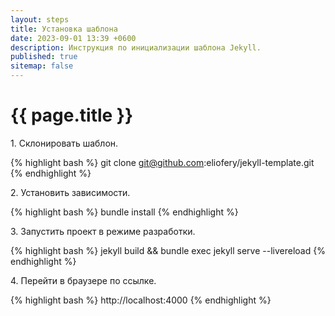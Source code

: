 ```yaml
---
layout: steps
title: Установка шаблона
date: 2023-09-01 13:39 +0600
description: Инструкция по инициализации шаблона Jekyll.
published: true
sitemap: false
---
```


# {{ page.title }}

1\. Склонировать шаблон.

{% highlight bash %}
git clone git@github.com:eliofery/jekyll-template.git
{% endhighlight %}

2\. Установить зависимости.

{% highlight bash %}
bundle install
{% endhighlight %}

3\. Запустить проект в режиме разработки.

{% highlight bash %}
jekyll build && bundle exec jekyll serve --livereload
{% endhighlight %}

4\. Перейти в браузере по ссылке.

{% highlight bash %}
http://localhost:4000
{% endhighlight %}
